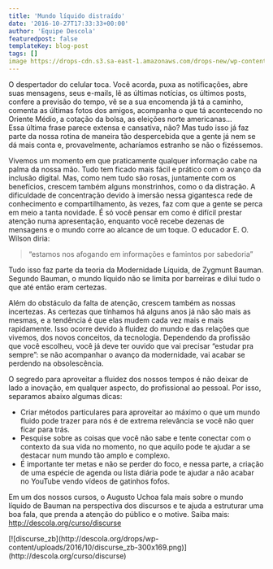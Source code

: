 ```yaml
---
title: 'Mundo líquido distraído'
date: '2016-10-27T17:33:33+00:00'
author: 'Equipe Descola'
featuredpost: false
templateKey: blog-post
tags: []
image https://drops-cdn.s3.sa-east-1.amazonaws.com/drops-new/wp-content/uploads/2016/10/27171933/ipad-tablet-technology-touch-150x150.jpg
---
```

<div>O despertador do celular toca. Você acorda, puxa as notificações, abre suas mensagens, seus e-mails, lê as últimas notícias, os últimos posts, confere a previsão do tempo, vê se a sua encomenda já tá a caminho, comenta as últimas fotos dos amigos, acompanha o que tá acontecendo no Oriente Médio, a cotação da bolsa, as eleições norte americanas…</div><div>Essa última frase parece extensa e cansativa, não? Mas tudo isso já faz parte da nossa rotina de maneira tão despercebida que a gente já nem se dá mais conta e, provavelmente, acharíamos estranho se não o fizéssemos.

Vivemos um momento em que praticamente qualquer informação cabe na palma da nossa mão. Tudo tem ficado mais fácil e prático com o avanço da inclusão digital. Mas, como nem tudo são rosas, juntamente com os benefícios, crescem também alguns monstrinhos, como o da distração. A dificuldade de concentração devido à imersão nessa gigantesca rede de conhecimento e compartilhamento, às vezes, faz com que a gente se perca em meio a tanta novidade. É só você pensar em como é difícil prestar atenção numa apresentação, enquanto você recebe dezenas de mensagens e o mundo corre ao alcance de um toque. O educador E. O. Wilson diria:

> “estamos nos afogando em informações e famintos por sabedoria”

Tudo isso faz parte da teoria da Modernidade Líquida, de Zygmunt Bauman. Segundo Bauman, o mundo líquido não se limita por barreiras e dilui tudo o que até então eram certezas.

Além do obstáculo da falta de atenção, crescem também as nossas incertezas. As certezas que tínhamos há alguns anos já não são mais as mesmas, e a tendência é que elas mudem cada vez mais e mais rapidamente. Isso ocorre devido à fluidez do mundo e das relações que vivemos, dos novos conceitos, da tecnologia. Dependendo da profissão que você escolheu, você já deve ter ouvido que vai precisar “estudar pra sempre”: se não acompanhar o avanço da modernidade, vai acabar se perdendo na obsolescência.

O segredo para aproveitar a fluidez dos nossos tempos é não deixar de lado a inovação, em qualquer aspecto, do profissional ao pessoal. Por isso, separamos abaixo algumas dicas:

- Criar métodos particulares para aproveitar ao máximo o que um mundo fluido pode trazer para nós é de extrema relevância se você não quer ficar para trás.
- Pesquise sobre as coisas que você não sabe e tente conectar com o contexto da sua vida no momento, no que aquilo pode te ajudar a se destacar num mundo tão amplo e complexo.
- É importante ter metas e não se perder do foco, e nessa parte, a criação de uma espécie de agenda ou lista diária pode te ajudar a não acabar no YouTube vendo vídeos de gatinhos fofos.

Em um dos nossos cursos, o Augusto Uchoa fala mais sobre o mundo líquido de Bauman na perspectiva dos discursos e te ajuda a estruturar uma boa fala, que prenda a atenção do público e o motive. Saiba mais: <http://descola.org/curso/discurse>

</div><div>[![discurse_zb](http://descola.org/drops/wp-content/uploads/2016/10/discurse_zb-300x169.png)](http://descola.org/curso/discurse)</div>